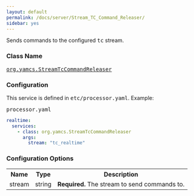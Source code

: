 ```yaml
---
layout: default
permalink: /docs/server/Stream_TC_Command_Releaser/
sidebar: yes
---
```


Sends commands to the configured <tt>tc</tt> stream.

### Class Name
[<tt>org.yamcs.StreamTcCommandReleaser</tt>](https://www.yamcs.org/yamcs/javadoc/index.html?org/yamcs/StreamTcCommandReleaser.html)

### Configuration

This service is defined in <tt>etc/processor.yaml</tt>. Example:

<pre class="r header">processor.yaml</pre>
```yaml
realtime:
  services:
    - class: org.yamcs.StreamTcCommandReleaser
      args:
        stream: "tc_realtime"
```

### Configuration Options

<table class="inline">
  <tr>
    <th>Name</th>
    <th>Type</th>
    <th>Description</th>
  </tr>
  <tr>
    <td class="code">stream</td>
    <td class="code">string</td>
    <td><strong>Required.</strong> The stream to send commands to.</td>
  </tr>
</table>
